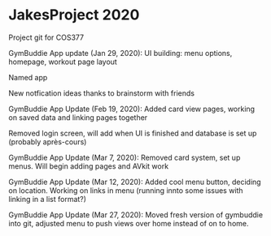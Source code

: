 # JakesProject 2020
 Project git for COS377
 
 GymBuddie App update (Jan 29, 2020):
 UI building: menu options, homepage, workout page layout

 Named app
 
 New notfication ideas thanks to brainstorm with friends
 
 GymBuddie App Update (Feb 19, 2020):
 Added card view pages, working on saved data and linking pages together
 
 Removed login screen, will add when UI is finished and database is set up (probably après-cours)
 
 GymBuddie App Update (Mar 7, 2020):
 Removed card system, set up menus.  Will begin adding pages and AVkit work
 
 GymBuddie App Update (Mar 12, 2020):
 Added cool menu button, deciding on location.  Working on links in menu (running innto some issues with linking in a list format?)
 
 GymBuddie App Update (Mar 27, 2020):
 Moved fresh version of gymbuddie into git, adjusted menu to push views over home instead of on to home.
